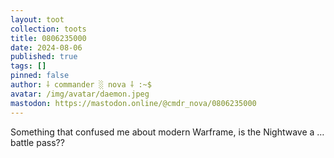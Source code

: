 ```yaml
---
layout: toot
collection: toots
title: 0806235000
date: 2024-08-06
published: true
tags: []
pinned: false
author: ⸸ commander ░ nova ⸸ :~$
avatar: /img/avatar/daemon.jpeg
mastodon: https://mastodon.online/@cmdr_nova/0806235000
---
```


Something that confused me about modern Warframe, is the Nightwave a … battle pass??
